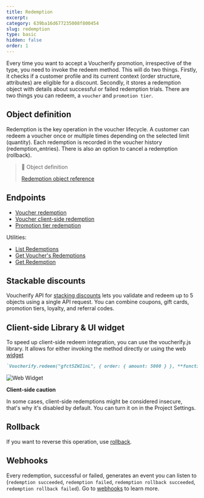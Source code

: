 ```yaml
---
title: Redemption
excerpt: 
category: 639ba16d677235008f800454
slug: redemption
type: basic
hidden: false
order: 1
---
```


Every time you want to accept a Voucherify promotion, irrespective of the type, you need to invoke the redeem method. This will do two things. Firstly, it checks if a customer profile and its current context (order structure, attributes) are eligible for a discount. Secondly, it stores a redemption object with details about successful or failed redemption trials. There are two things you can redeem, a `voucher` and `promotion tier`.

## Object definition

Redemption is the key operation in the voucher lifecycle. A customer can redeem a voucher once or multiple times depending on the selected limit (quantity). Each redemption is recorded in the voucher history (redemption_entries). There is also an option to cancel a redemption (rollback).

> 📘 Object definition
>
> [Redemption object reference](ref:get-redemption)

## Endpoints

- [Voucher redemption](ref:redeem-voucher)
- [Voucher client-side redemption](ref:redeem-voucher-client-side)
- [Promotion tier redemption](ref:redeem-promotion)

Utilities:
- [List Redemptions](ref:list-redemptions) 
- [Get Voucher's Redemptions](ref:get-voucher-redemptions) 
- [Get Redemption](ref:get-redemption) 

## Stackable discounts

Voucherify API for [stacking discounts](ref:stackable-discounts-api) lets you validate and redeem up to 5 objects using a single API request. You can combine coupons, gift cards, promotion tiers, loyalty, and referral codes.

## Client-side Library & UI widget

To speed up client-side redeem integration, you can use the voucherify.js library. It allows for either invoking the method directly or using the web [widget](https://github.com/rspective/voucherify.js#redeem-widget)

```markdown 
`Voucherify.redeem("gfct5ZWI1nL", { order: { amount: 5000 } }, **function** callback (response) { })`
```

<!-- ![Web Widget](../../assets/img/guides_building_blocks_redemption_redeem_widget_1.gif "Web widget") -->
![Web Widget](https://files.readme.io/36df7e7-6885356-voucherify_widget.gif "Web widget")

**Client-side caution**

In some cases, client-side redemptions might be considered insecure, that's why it's disabled by default. You can turn it on in the Project Settings.


## Rollback

If you want to reverse this operation, use [rollback](ref:rollback-redemption).

## Webhooks

Every redemption, successful or failed, generates an event you can listen to (`redemption succeeded`, `redemption failed`, `redemption rollback succeeded`, `redemption rollback failed`). Go to [webhooks](https://docs.voucherify.io/docs/webhooks) to learn more.